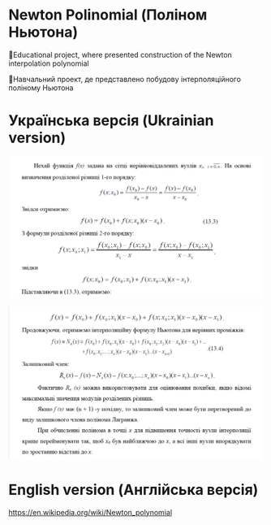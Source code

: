 # Newton Polinomial (Поліном Ньютона)
📖Educational project, where presented construction of the Newton interpolation polynomial

📖Навчальний проект, де представлено побудову інтерполяційного поліному Ньютонa

# Українська версія (Ukrainian version)

![](https://github.com/ChyzhykNazar/newtonPolinomial/blob/7117b6236d4a4e51e7e06bead513b0c0caa4a161/images/%231.png)

![](https://github.com/ChyzhykNazar/newtonPolinomial/blob/7117b6236d4a4e51e7e06bead513b0c0caa4a161/images/%232.png)

# English version (Англійська версія)

https://en.wikipedia.org/wiki/Newton_polynomial

